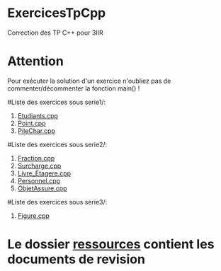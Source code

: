 # ExercicesTpCpp
Correction des TP C++ pour 3IIR

# Attention
Pour exécuter la solution d'un exercice n'oubliez pas de commenter/décommenter la fonction main() !

#Liste des exercices sous serie1/:
1. [Etudiants.cpp](serie1/Etudiants.cpp)
2. [Point.cpp](serie1/Point.cpp)
3. [PileChar.cpp](serie1/PileChar.cpp)

#Liste des exercices sous serie2/:
1. [Fraction.cpp](serie2/Fraction.cpp)
2. [Surcharge.cpp](serie2/Surcharge.cpp)
3. [Livre_Etagere.cpp](serie2/Livre_Etagere.cpp)
4. [Personnel.cpp](serie2/Personnel.cpp)
5. [ObjetAssure.cpp](serie2/ObjetAssure.cpp)

#Liste des exercices sous serie3/:
1. [Figure.cpp](serie3/Figure.cpp)

# Le dossier [ressources](ressources) contient les documents de revision

